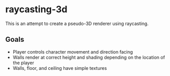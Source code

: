 # raycasting-3d
 
This is an attempt to create a pseudo-3D renderer using raycasting.

## Goals
* Player controls character movement and direction facing
* Walls render at correct height and shading depending on the location of the player
* Walls, floor, and ceiling have simple textures
